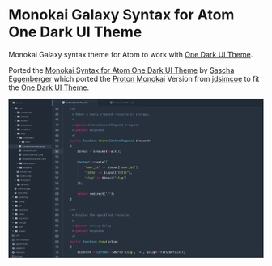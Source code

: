 # Monokai Galaxy Syntax for Atom One Dark UI Theme
Monokai Galaxy syntax theme for Atom to work with [One Dark UI Theme](https://atom.io/themes/one-dark-ui).

Ported the [Monokai Syntax for Atom One Dark UI Theme](https://github.com/saschaeggi/monokai-syntax-for-one-dark) by [Sascha Eggenberger](https://github.com/saschaeggi) which ported the [Proton Monokai](https://github.com/jdsimcoe/proton-kai) Version from [jdsimcoe](https://github.com/jdsimcoe) to fit the [One Dark UI Theme](https://atom.io/themes/one-dark-ui).

![Screenshot](screenshot.png)
